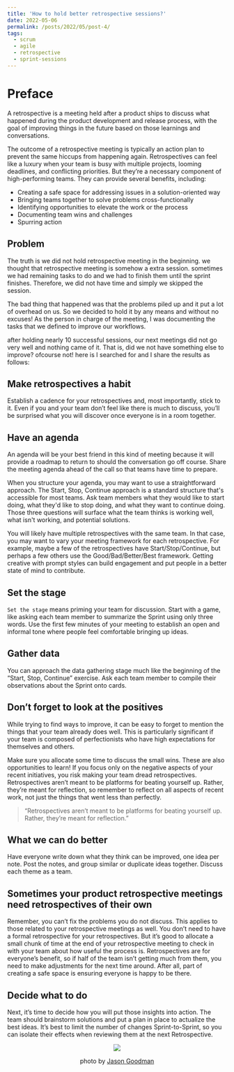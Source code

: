 ```yaml
---
title: 'How to hold better retrospective sessions?'
date: 2022-05-06
permalink: /posts/2022/05/post-4/
tags:
  - scrum
  - agile
  - retrospective
  - sprint-sessions
---
```


Preface
======
A retrospective is a meeting held after a product ships to discuss what happened during the product development and release process, with the goal of improving things in the future based on those learnings and conversations.

The outcome of a retrospective meeting is typically an action plan to prevent the same hiccups from happening again. Retrospectives can feel like a luxury when your team is busy with multiple projects, looming deadlines, and conflicting priorities. But they’re a necessary component of high-performing teams. They can provide several benefits, including:

* Creating a safe space for addressing issues in a solution-oriented way
* Bringing teams together to solve problems cross-functionally
* Identifying opportunities to elevate the work or the process
* Documenting team wins and challenges
* Spurring action

## Problem

The truth is we did not hold retrospective meeting in the beginning. we thought that retrospective meeting is somehow a extra session. sometimes we had remaining tasks to do and we had to finish them until the sprint finishes. Therefore, we did not have time and simply we skipped the session.

The bad thing that happened was that the problems piled up and it put a lot of overhead on us. So we decided to hold it by any means and without no excuses! As the person in charge of the meeting, I was documenting the tasks that we defined to improve our workflows.

after holding nearly 10 successful sessions, our next meetings did not go very well and nothing came of it. That is, did we not have something else to improve? ofcourse not! here is I searched for and I share the results as follows:

## Make retrospectives a habit

Establish a cadence for your retrospectives and, most importantly, stick to it. Even if you and your team don’t feel like there is much to discuss, you’ll be surprised what you will discover once everyone is in a room together.

## Have an agenda

An agenda will be your best friend in this kind of meeting because it will provide a roadmap to return to should the conversation go off course. Share the meeting agenda ahead of the call so that teams have time to prepare.

When you structure your agenda, you may want to use a straightforward approach. The Start, Stop, Continue approach is a standard structure that's accessible for most teams. Ask team members what they would like to start doing, what they'd like to stop doing, and what they want to continue doing. Those three questions will surface what the team thinks is working well, what isn't working, and potential solutions.

You will likely have multiple retrospectives with the same team. In that case, you may want to vary your meeting framework for each retrospective. For example, maybe a few of the retrospectives have Start/Stop/Continue, but perhaps a few others use the Good/Bad/Better/Best framework. Getting creative with prompt styles can build engagement and put people in a better state of mind to contribute.

## Set the stage

`Set the stage` means priming your team for discussion. Start with a game, like asking each team member to summarize the Sprint using only three words. Use the first few minutes of your meeting to establish an open and informal tone where people feel comfortable bringing up ideas.

## Gather data

You can approach the data gathering stage much like the beginning of the “Start, Stop, Continue” exercise. Ask each team member to compile their observations about the Sprint onto cards.

##  Don’t forget to look at the positives

While trying to find ways to improve, it can be easy to forget to mention the things that your team already does well. This is particularly significant if your team is composed of perfectionists who have high expectations for themselves and others.

Make sure you allocate some time to discuss the small wins. These are also opportunities to learn! If you focus only on the negative aspects of your recent initiatives, you risk making your team dread retrospectives. Retrospectives aren’t meant to be platforms for beating yourself up. Rather, they’re meant for reflection, so remember to reflect on all aspects of recent work, not just the things that went less than perfectly.

> “Retrospectives aren’t meant to be platforms for beating yourself up. Rather, they’re meant for reflection.”

## What we can do better

Have everyone write down what they think can be improved, one idea per note. Post the notes, and group similar or duplicate ideas together. Discuss each theme as a team.

## Sometimes your product retrospective meetings need retrospectives of their own

Remember, you can’t fix the problems you do not discuss. This applies to those related to your retrospective meetings as well. You don’t need to have a formal retrospective for your retrospectives. But it’s good to allocate a small chunk of time at the end of your retrospective meeting to check in with your team about how useful the process is. Retrospectives are for everyone’s benefit, so if half of the team isn’t getting much from them, you need to make adjustments for the next time around. After all, part of creating a safe space is ensuring everyone is happy to be there.

## Decide what to do

Next, it’s time to decide how you will put those insights into action. The team should brainstorm solutions and put a plan in place to actualize the best ideas. It’s best to limit the number of changes Sprint-to-Sprint, so you can isolate their effects when reviewing them at the next Retrospective.


<p align="center">
<img src="https://images.unsplash.com/photo-1552581234-26160f608093?ixlib=rb-1.2.1&ixid=MnwxMjA3fDB8MHxwaG90by1wYWdlfHx8fGVufDB8fHx8&auto=format&fit=crop&w=1470&q=80">
</p>
<p align="center">
photo by <a href="https://unsplash.com/@jasongoodman_youxventures">Jason Goodman</a>
</p>